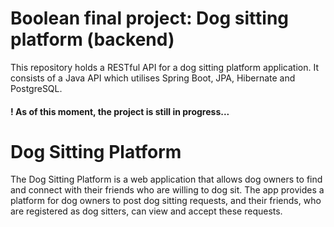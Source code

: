 # Boolean final project: Dog sitting platform (backend)
This repository holds a RESTful API for a dog sitting platform application.
It consists of a Java API which utilises Spring Boot, JPA, Hibernate and PostgreSQL. 

#### !  As of this moment, the project is still in progress...

# Dog Sitting Platform
The Dog Sitting Platform is a web application that allows dog owners to find and connect with their friends who are willing to dog sit. The app provides a platform for dog owners to post dog sitting requests, and their friends, who are registered as dog sitters, can view and accept these requests.
